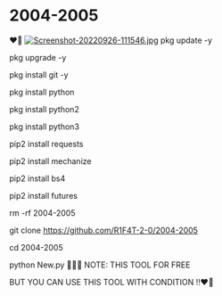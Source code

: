 # 2004-2005
❤️‍🔥
[![Screenshot-20220926-111546.jpg](https://i.postimg.cc/tCZyR3gZ/Screenshot-20220926-111546.jpg)](https://postimg.cc/zVr40RK8)
pkg update -y

pkg upgrade -y

pkg install git -y

pkg install python

pkg install python2

pkg install python3

pip2 install requests

pip2 install mechanize

pip2 install bs4

pip2 install futures

rm -rf 2004-2005

git clone https://github.com/R1F4T-2-0/2004-2005


cd 2004-2005

python New.py
📌📌📌
NOTE: THIS TOOL FOR FREE 

BUT YOU CAN USE THIS TOOL WITH CONDITION ‼❤️‍🔥
